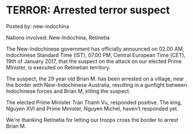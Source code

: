 # TERROR: Arrested terror suspect

Posted by: new-indochina

Nations involved: New-Indochina, Retinetia

The New-Indochinese government has officially announced on 02.00 AM, Indochinese Standard Time (IST), 07.00 PM, Central European Time (CET), 19th of January 2017, that the suspect on the attack on our elected Prime Minister, is executed on Retinetian territory. 

The suspect, the 29 year old Brian M. has been arrested on a village, near the border with New-Indochinese Australia, resulting in a gunfight between Indochinese forces and Brian M, killing the suspect.

The elected Prime Minister Tran Thanh Vu, responded positive. The king, Nguyen XVI and Prime Minister, Nguyen Michel, haven't responded yet.

We're thanking Retinetia for letting our troops cross the border to arrest Brian M.
